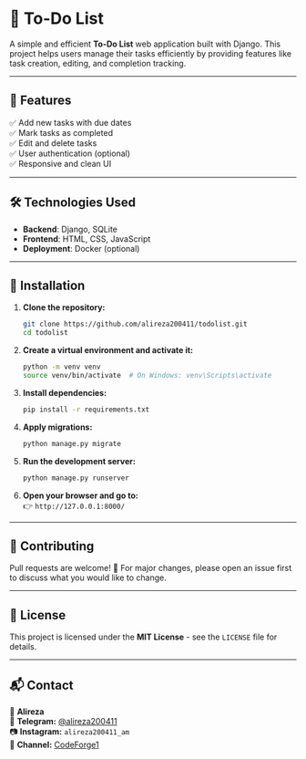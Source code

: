 # 📝 To-Do List

A simple and efficient **To-Do List** web application built with Django. This project helps users manage their tasks efficiently by providing features like task creation, editing, and completion tracking.

---

## 🚀 Features
✅ Add new tasks with due dates  
✅ Mark tasks as completed  
✅ Edit and delete tasks  
✅ User authentication (optional)  
✅ Responsive and clean UI  

---

## 🛠 Technologies Used
- **Backend**: Django, SQLite
- **Frontend**: HTML, CSS, JavaScript
- **Deployment**: Docker (optional)

---

## 📌 Installation

1. **Clone the repository:**
   ```sh
   git clone https://github.com/alireza200411/todolist.git
   cd todolist
   ```

2. **Create a virtual environment and activate it:**
   ```sh
   python -m venv venv
   source venv/bin/activate  # On Windows: venv\Scripts\activate
   ```

3. **Install dependencies:**
   ```sh
   pip install -r requirements.txt
   ```

4. **Apply migrations:**
   ```sh
   python manage.py migrate
   ```

5. **Run the development server:**
   ```sh
   python manage.py runserver
   ```

6. **Open your browser and go to:**  
   👉 `http://127.0.0.1:8000/`

---

## 🤝 Contributing
Pull requests are welcome! 🎉 For major changes, please open an issue first to discuss what you would like to change.

---

## 📜 License
This project is licensed under the **MIT License** - see the `LICENSE` file for details.

---

## 📬 Contact
👤 **Alireza**  
📩 **Telegram:** [@alireza200411](https://t.me/alireza200411)  
📷 **Instagram:** `alireza200411_am`  
📢 **Channel:** [CodeForge1](https://t.me/CodeForge1)

